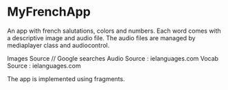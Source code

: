 # MyFrenchApp
An app with french salutations, colors and numbers. Each word comes with a descriptive image and audio file. The audio files are managed by mediaplayer class and audiocontrol.

Images Source // Google searches
Audio Source : ielanguages.com
Vocab Source : ielanguages.com

The app is implemented using fragments.
